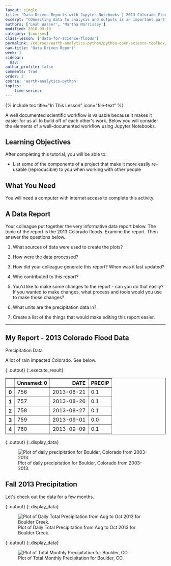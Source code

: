 ```yaml
---
layout: single
title: 'Data Driven Reports with Jupyter Notebooks | 2013 Colorado Flood Data'
excerpt: "COnnecting data to analysis and outputs is an important part of open reproducible science. In this lesson you will explore that value of a well documented workflow."
authors: ['Leah Wasser', 'Martha Morrissey']
modified: 2018-09-10
category: [courses]
class-lesson: ['data-for-science-floods']
permalink: /courses/earth-analytics-python/python-open-science-toolbox/data-driven-reports-jupyter-notebook/
nav-title: 'Data Driven Report'
week: 1
sidebar:
  nav:
author_profile: false
comments: true
order: 2
course: 'earth-analytics-python' 
topics: 
    time-series:    
---
```


{% include toc title="In This Lesson" icon="file-text" %}

A well documented scientific workflow is valuable because it makes it easier
for us all to build off of each other's work. Below you will consider the elements
of a well-documented workflow using Jupyter Notebooks.

<div class='notice--success' markdown='1'>

## <i class="fa fa-graduation-cap" aria-hidden="true"></i> Learning Objectives

After completing this tutorial, you will be able to:

* List some of the components of a project that make it more easily re-usable (reproducible) to you when working with other people

## <i class="fa fa-check-square-o fa-2" aria-hidden="true"></i> What You Need

You will need a computer with internet access to complete this activity.

</div>

## A Data Report

Your colleague put together the very informative data report below. The topic of the report is the 2013 Colorado floods. Examine the report. Then answer the questions below.

1. What sources of data were used to create the plots?

2. How were the data processed?

3. How did your colleague generate this report? When was it last updated?

4. Who contributed to this report?

5. You'd like to make some changes to the report - can you do that easily? If you wanted to make changes, what process and tools would you use to make those changes?

6. What units are the precipitation data in?

7. Create a list of the things that would make editing this report easier.

***


## My Report - 2013 Colorado Flood Data

Precipitation Data

A lot of rain impacted Colorado. See below.



{:.output}
{:.execute_result}



<div>
<style scoped>
    .dataframe tbody tr th:only-of-type {
        vertical-align: middle;
    }

    .dataframe tbody tr th {
        vertical-align: top;
    }

    .dataframe thead th {
        text-align: right;
    }
</style>
<table border="1" class="dataframe">
  <thead>
    <tr style="text-align: right;">
      <th></th>
      <th>Unnamed: 0</th>
      <th>DATE</th>
      <th>PRECIP</th>
    </tr>
  </thead>
  <tbody>
    <tr>
      <th>0</th>
      <td>756</td>
      <td>2013-08-21</td>
      <td>0.1</td>
    </tr>
    <tr>
      <th>1</th>
      <td>757</td>
      <td>2013-08-26</td>
      <td>0.1</td>
    </tr>
    <tr>
      <th>2</th>
      <td>758</td>
      <td>2013-08-27</td>
      <td>0.1</td>
    </tr>
    <tr>
      <th>3</th>
      <td>759</td>
      <td>2013-09-01</td>
      <td>0.0</td>
    </tr>
    <tr>
      <th>4</th>
      <td>760</td>
      <td>2013-09-09</td>
      <td>0.1</td>
    </tr>
  </tbody>
</table>
</div>






{:.output}
{:.display_data}

<figure>

<img src = "{{ site.url }}//images/courses/earth-analytics-python/01-science-toolbox/use-data-for-science/2018-02-05-flood-02-precip-discharge-python-example_3_0.png" alt = "Plot of daily precipitation for Boulder, Colorado from 2003-2013.">
<figcaption>Plot of daily precipitation for Boulder, Colorado from 2003-2013.</figcaption>

</figure>






## Fall 2013 Precipitation



Let's check out the data for a few months.







{:.output}
{:.display_data}

<figure>

<img src = "{{ site.url }}//images/courses/earth-analytics-python/01-science-toolbox/use-data-for-science/2018-02-05-flood-02-precip-discharge-python-example_5_0.png" alt = "Plot of Daily Total Precipitation from Aug to Oct 2013 for Boulder Creek.">
<figcaption>Plot of Daily Total Precipitation from Aug to Oct 2013 for Boulder Creek.</figcaption>

</figure>





{:.output}
{:.display_data}

<figure>

<img src = "{{ site.url }}//images/courses/earth-analytics-python/01-science-toolbox/use-data-for-science/2018-02-05-flood-02-precip-discharge-python-example_6_0.png" alt = "Plot of Total Monthly Precipitation for Boulder, CO.">
<figcaption>Plot of Total Monthly Precipitation for Boulder, CO.</figcaption>

</figure>



